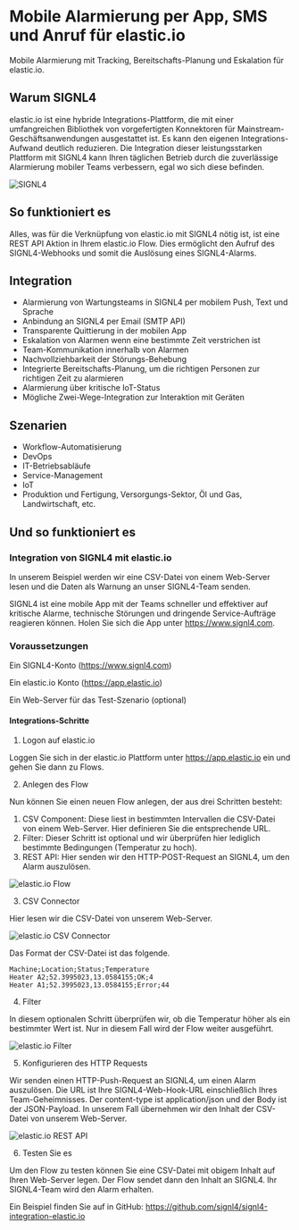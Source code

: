 # Mobile Alarmierung per App, SMS und Anruf für elastic.io

Mobile Alarmierung mit Tracking, Bereitschafts-Planung und Eskalation für elastic.io.

## Warum SIGNL4

elastic.io ist eine hybride Integrations-Plattform, die mit einer umfangreichen Bibliothek von vorgefertigten Konnektoren für Mainstream-Geschäftsanwendungen ausgestattet ist. Es kann den eigenen Integrations-Aufwand deutlich reduzieren. Die Integration dieser leistungsstarken Plattform mit SIGNL4 kann Ihren täglichen Betrieb durch die zuverlässige Alarmierung mobiler Teams verbessern, egal wo sich diese befinden.

![SIGNL4](elastic-io-signl4.png)

## So funktioniert es

Alles, was für die Verknüpfung von elastic.io mit SIGNL4 nötig ist, ist eine REST API Aktion in Ihrem elastic.io Flow. Dies ermöglicht den Aufruf des SIGNL4-Webhooks und somit die Auslösung eines SIGNL4-Alarms.

## Integration

- Alarmierung von Wartungsteams in SIGNL4 per mobilem Push, Text und Sprache
- Anbindung an SIGNL4 per Email (SMTP API)
- Transparente Quittierung in der mobilen App
- Eskalation von Alarmen wenn eine bestimmte Zeit verstrichen ist
- Team-Kommunikation innerhalb von Alarmen
- Nachvollziehbarkeit der Störungs-Behebung
- Integrierte Bereitschafts-Planung, um die richtigen Personen zur richtigen Zeit zu alarmieren
- Alarmierung über kritische IoT-Status
- Mögliche Zwei-Wege-Integration zur Interaktion mit Geräten

## Szenarien

- Workflow-Automatisierung
- DevOps
- IT-Betriebsabläufe
- Service-Management
- IoT
- Produktion und Fertigung, Versorgungs-Sektor, Öl und Gas, Landwirtschaft, etc.

## Und so funktioniert es

### Integration von SIGNL4 mit elastic.io

In unserem Beispiel werden wir eine CSV-Datei von einem Web-Server lesen und die Daten als Warnung an unser SIGNL4-Team senden.

SIGNL4 ist eine mobile App mit der Teams schneller und effektiver auf kritische Alarme, technische Störungen und dringende Service-Aufträge reagieren können. Holen Sie sich die App unter https://www.signl4.com.

### Voraussetzungen

Ein SIGNL4-Konto (https://www.signl4.com)

Ein elastic.io Konto (https://app.elastic.io)

Ein Web-Server für das Test-Szenario (optional)


#### Integrations-Schritte

1. Logon auf elastic.io  

Loggen Sie sich in der elastic.io Plattform unter https://app.elastic.io ein und gehen Sie dann zu Flows.

2. Anlegen des Flow  

Nun können Sie einen neuen Flow anlegen, der aus drei Schritten besteht:

1. CSV Component: Diese liest in bestimmten Intervallen die CSV-Datei von einem Web-Server. Hier definieren Sie die entsprechende URL.
2. Filter: Dieser Schritt ist optional und wir überprüfen hier lediglich bestimmte Bedingungen (Temperatur zu hoch).
3. REST API: Hier senden wir den HTTP-POST-Request an SIGNL4, um den Alarm auszulösen.

![elastic.io Flow](elastic-io-flow.png)

3. CSV Connector  

Hier lesen wir die CSV-Datei von unserem Web-Server.

![elastic.io CSV Connector](elastic-io-csv.png)

Das Format der CSV-Datei ist das folgende.

```
Machine;Location;Status;Temperature
Heater A2;52.3995023,13.0584155;OK;4
Heater A1;52.3995023,13.0584155;Error;44
```

4. Filter  

In diesem optionalen Schritt überprüfen wir, ob die Temperatur höher als ein bestimmter Wert ist. Nur in diesem Fall wird der Flow weiter ausgeführt.

![elastic.io Filter](elastic-io-filter.png)

5. Konfigurieren des HTTP Requests  

Wir senden einen HTTP-Push-Request an SIGNL4, um einen Alarm auszulösen. Die URL ist Ihre SIGNL4-Web-Hook-URL einschließlich Ihres Team-Geheimnisses. Der content-type ist application/json und der Body ist der JSON-Payload. In unserem Fall übernehmen wir den Inhalt der CSV-Datei von unserem Web-Server.

![elastic.io REST API](elastic-io-rest.png)

6. Testen Sie es  

Um den Flow zu testen können Sie eine CSV-Datei mit obigem Inhalt auf Ihren Web-Server legen. Der Flow sendet dann den Inhalt an SIGNL4. Ihr SIGNL4-Team wird den Alarm erhalten.

Ein Beispiel finden Sie auf in GitHub:
https://github.com/signl4/signl4-integration-elastic.io
